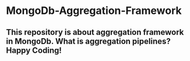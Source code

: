 # MongoDb-Aggregation-Framework

## This repository is about aggregation framework in MongoDb. What is aggregation pipelines? Happy Coding!
